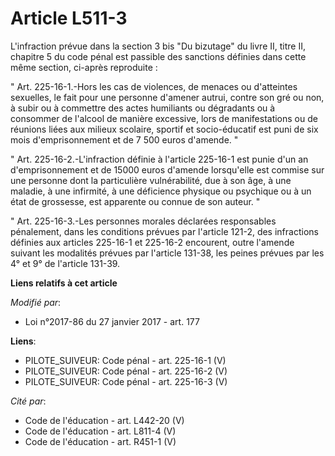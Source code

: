 # Article L511-3

L'infraction prévue dans la section 3 bis "Du bizutage" du livre II, titre II, chapitre 5 du code pénal est passible des
sanctions définies dans cette même section, ci-après reproduite :

" Art. 225-16-1.-Hors les cas de violences, de menaces ou d'atteintes sexuelles, le fait pour une personne d'amener autrui,
contre son gré ou non, à subir ou à commettre des actes humiliants ou dégradants ou à consommer de l'alcool de manière
excessive, lors de manifestations ou de réunions liées aux milieux scolaire, sportif et socio-éducatif est puni de six mois
d'emprisonnement et de 7 500 euros d'amende. "

" Art. 225-16-2.-L'infraction définie à l'article 225-16-1 est punie d'un an d'emprisonnement et de 15000 euros d'amende
lorsqu'elle est commise sur une personne dont la particulière vulnérabilité, due à son âge, à une maladie, à une infirmité, à
une déficience physique ou psychique ou à un état de grossesse, est apparente ou connue de son auteur. "

" Art. 225-16-3.-Les personnes morales déclarées responsables pénalement, dans les conditions prévues par l'article 121-2,
des infractions définies aux articles 225-16-1 et 225-16-2 encourent, outre l'amende suivant les modalités prévues par
l'article 131-38, les peines prévues par les 4° et 9° de l'article 131-39.

**Liens relatifs à cet article**

_Modifié par_:

  - Loi n°2017-86 du 27 janvier 2017 - art. 177

**Liens**:

  - PILOTE_SUIVEUR: Code pénal - art. 225-16-1 (V)
  - PILOTE_SUIVEUR: Code pénal - art. 225-16-2 (V)
  - PILOTE_SUIVEUR: Code pénal - art. 225-16-3 (V)

_Cité par_:

  - Code de l'éducation - art. L442-20 (V)
  - Code de l'éducation - art. L811-4 (V)
  - Code de l'éducation - art. R451-1 (V)
